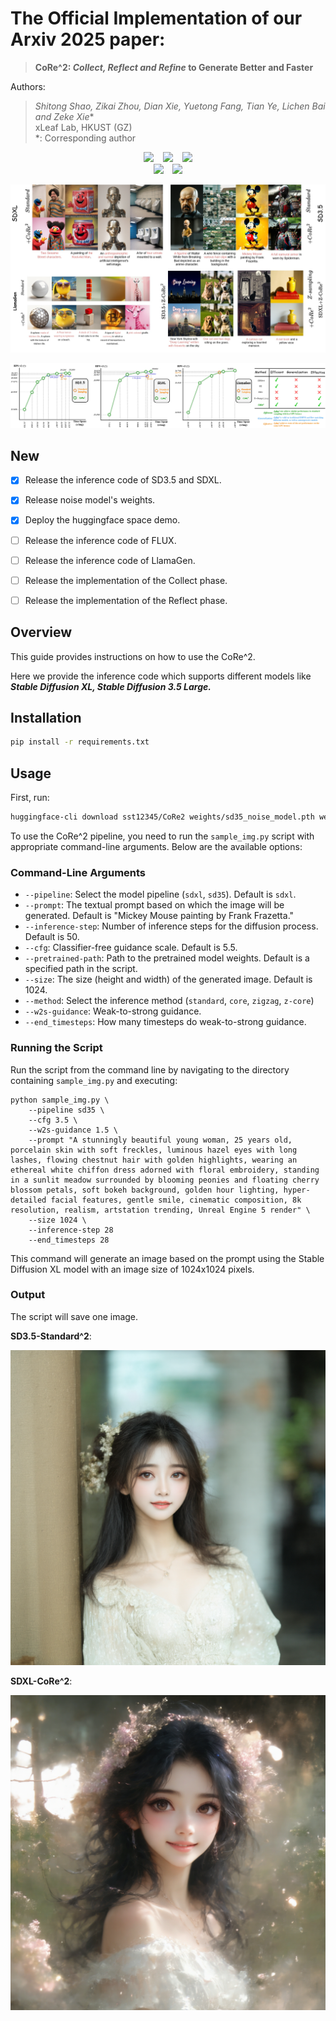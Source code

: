 <!-- ---
license: mit
language:
- en
metrics:
- T2I-Compbench
- GenEval
- PickScore
- AES
- ImageReward
- HPSV2
new_version: v0.1
pipeline_tag: text-to-image
library_name: diffusers
tags:
- inference-enhanced algorithm
- efficiency
- effectiveness
- generalization
- weak-to-strong guidance
--- -->

# The Official Implementation of our Arxiv 2025 paper:

> **CoRe^2: _Collect, Reflect and Refine_ to Generate Better and Faster**

Authors:

>**<em>Shitong Shao, Zikai Zhou, Dian Xie, Yuetong Fang, Tian Ye, Lichen Bai</em> and <em>Zeke Xie*</em>** <br>
> xLeaf Lab, HKUST (GZ) <br>
> *: Corresponding author

<div align="center">
  <a href="https://github.com/xie-lab-ml/CoRe2/tree/main"><img src="https://img.shields.io/static/v1?label=CoRe^2 Code&message=Github&color=blue"></a> &ensp;
  <a href="https://huggingface.co/papers/2503.09662"><img src="https://img.shields.io/static/v1?label=CoRe^2&message=HF Daily Paper&color=yellow"></a> &ensp;
  <a href="https://arxiv.org/abs/2503.09662v1"><img src="https://img.shields.io/static/v1?label=CoRe^2&message=Arxiv&color=red"></a>
</div>

<div align="center">
  <a href="https://huggingface.co/sst12345/CoRe2"><img src="https://img.shields.io/static/v1?label=CoRe^2 Code&message=Model Weight&color=yellow"></a> &ensp;
  <a href="https://huggingface.co/spaces/sst12345/CoRe2"><img src="https://img.shields.io/static/v1?label=CoRe^2&message=HF Demo&color=yellow"></a>
</div>

![visualization](./refs/visualization.jpg)

![presentation](./refs/piror_presentation.jpg)

## New

- [x] Release the inference code of SD3.5 and SDXL.

- [x] Release noise model's weights.

- [x] Deploy the huggingface space demo.

- [ ] Release the inference code of FLUX.

- [ ] Release the inference code of LlamaGen.

- [ ] Release the implementation of the Collect phase.

- [ ] Release the implementation of the Reflect phase.


## Overview

This guide provides instructions on how to use the CoRe^2.

Here we provide the inference code which supports different models like ***Stable Diffusion XL, Stable Diffusion 3.5 Large.***

## Installation

```bash
pip install -r requirements.txt
```

## Usage

First, run:

```bash
huggingface-cli download sst12345/CoRe2 weights/sd35_noise_model.pth weights/sdxl_noise_model.pth --local-dir ./
```

To use the CoRe^2 pipeline, you need to run the `sample_img.py` script with appropriate command-line arguments. Below are the available options:

### Command-Line Arguments

- `--pipeline`: Select the model pipeline (`sdxl`, `sd35`). Default is `sdxl`.
- `--prompt`: The textual prompt based on which the image will be generated. Default is "Mickey Mouse painting by Frank Frazetta."
- `--inference-step`: Number of inference steps for the diffusion process. Default is 50.
- `--cfg`: Classifier-free guidance scale. Default is 5.5.
- `--pretrained-path`: Path to the pretrained model weights. Default is a specified path in the script.
- `--size`: The size (height and width) of the generated image. Default is 1024.
- `--method`: Select the inference method (`standard`, `core`, `zigzag`, `z-core`)
- `--w2s-guidance`: Weak-to-strong guidance.
- `--end_timesteps`: How many timesteps do weak-to-strong guidance.

### Running the Script

Run the script from the command line by navigating to the directory containing `sample_img.py` and executing:

```
python sample_img.py \
    --pipeline sd35 \
    --cfg 3.5 \
    --w2s-guidance 1.5 \
    --prompt "A stunningly beautiful young woman, 25 years old, porcelain skin with soft freckles, luminous hazel eyes with long lashes, flowing chestnut hair with golden highlights, wearing an ethereal white chiffon dress adorned with floral embroidery, standing in a sunlit meadow surrounded by blooming peonies and floating cherry blossom petals, soft bokeh background, golden hour lighting, hyper-detailed facial features, gentle smile, cinematic composition, 8k resolution, realism, artstation trending, Unreal Engine 5 render" \
    --size 1024 \
    --inference-step 28
    --end_timesteps 28
```

This command will generate an image based on the prompt using the Stable Diffusion XL model with an image size of 1024x1024 pixels.

### Output

The script will save one image.

**SD3.5-Standard^2**:

![SD3.5-Standard^2](./refs/sd35_standard.png)


**SDXL-CoRe^2**:

![SDXL-CoRe^2](./refs/sd35_core.png)
